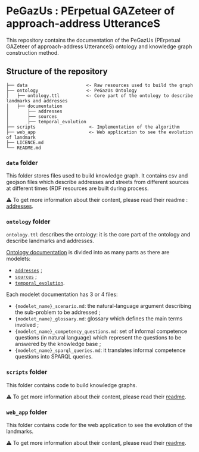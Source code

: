 # PeGazUs : PErpetual GAZeteer of approach-address UtteranceS

This repository contains the documentation of the PeGazUs (PErpetual GAZeteer of approach-address UtteranceS) ontology and knowledge graph construction method.

## Structure of the repository
```
├── data                      <- Raw resources used to build the graph
├── ontology                  <- PeGazUs Ontology
│   ├── ontology.ttl          <- Core part of the ontology to describe landmarks and addresses
│   ├── documentation
│       ├── addresses
│       ├── sources
│       ├── temporal_evolution
├── scripts                    <- Implementation of the algorithm
├── web_app                    <- Web application to see the evolution of landmark
├── LICENCE.md
└── README.md
```

### `data` folder

This folder stores files used to build knowledge graph. It contains csv and geojson files which describe addresses and streets from different sources at different times (RDF resources are built during process.

⚠️ To get more information about their content, please read their readme : [addresses](data/README.md).

### `ontology` folder
`ontology.ttl` describes the ontology: it is the core part of the ontology and describe landmarks and addresses.

[Ontology documentation](ontology/documentation) is divided into as many parts as there are modelets:
* [`addresses`](ontology/documentation/addresses) ;
* [`sources`](ontology/documentation/sources) ;
* [`temporal_evolution`](ontology/documentation/temporal_evolution).

Each modelet documentation has 3 or 4 files:
* `{modelet_name}_scenario.md`: the natural-language argument describing the sub-problem to be addressed ;
* `{modelet_name}_glossary.md`: glossary which defines the main terms involved ;
* `{modelet_name}_competency_questions.md`: set of informal competence questions (in natural language) which represent the questions to be answered by the knowledge base ;
* `{modelet_name}_sparql_queries.md`: it translates informal competence questions into SPARQL queries.

### `scripts` folder
This folder contains code to build knowledge graphs.

⚠️ To get more information about their content, please read their [readme](scripts/README.md).

### `web_app` folder
This folder contains code for the web application to see the evolution of the landmarks.

⚠️ To get more information about their content, please read their [readme](web_app/README.md).